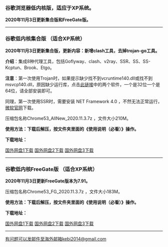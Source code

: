 ### 谷歌浏览器低内核版，适应于XP系统。

**2020年11月3日更新集合版和FreeGate版。**

***

### 谷歌低内核集合版 （适合XP系统）

**2020年11月3日更新集合版，更新内容：新增clash工具，去掉trojan-go工具。**

**介绍**：集成8种代理工具，包括Goflyway、clash、v2ray、SSR、SS、SS-Kcptun、Brook、Etgo。

**注意**：第一次使用Trojan时，如果提示缺少找不到vcruntime140.dll或找不到msvcp140.dll，原因缺少运行库，点击[此链接](https://www.microsoft.com/en-us/download/details.aspx?id=48145)中的两个软件，一个是32位一个是64位，请全部安装即可。

同理，第一次使用SSR时，需要安装 NET Framework 4.0 ，不然无法正常运行，[微软官网](https://www.microsoft.com/zh-cn/download/details.aspx?id=17718)下载。

压缩包名称Chrome53_AllNew_2020.11.3.7z ，文件大小210M。

**使用方法：下载后解压，按文件夹里面的《使用说明（必看）》操作。**

**下载地址：**

[国外网盘1下载](https://tr61.free4444.xyz/Chrome53_AllNew_2020.11.3.7z) 
[国外网盘2下载](https://tr51.free4444.xyz/Chrome53_AllNew_2020.11.3.7z) 
[国外网盘3下载](https://tr71.free4444.xyz/Chrome53_AllNew_2020.11.3.7z) 

***

### 谷歌低内核FreeGate版 （适合XP系统）

**2020年11月3日更新FreeGate版本为7.91。**

压缩包名称Chrome53_FG_2020.11.3.7z ，文件大小183M。

**使用方法：下载后解压，按文件夹里面的《使用说明（必看）》操作。**

**下载地址：**

[国外网盘1下载](https://tr51.free4444.xyz/Chrome53_FG_v2020.11.3.7z) 
[国外网盘2下载](https://tr71.free4444.xyz/Chrome53_FG_v2020.11.3.7z) 
[国外网盘3下载](https://tr61.free4444.xyz/Chrome53_FG_v2020.11.3.7z) 


***


有问题可以发邮件至海外邮箱kebi2014@gmail.com
